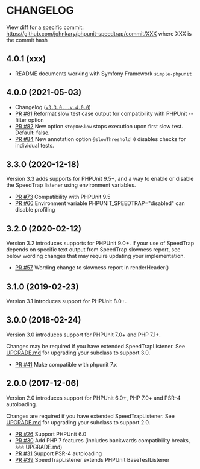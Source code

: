 CHANGELOG
=================

View diff for a specific commit:  
https://github.com/johnkary/phpunit-speedtrap/commit/XXX where XXX is the commit hash

## 4.0.1 (xxx)

* README documents working with Symfony Framework `simple-phpunit`

## 4.0.0 (2021-05-03)

* Changelog ([`v3.3.0...v.4.0.0`](https://github.com/johnkary/phpunit-speedtrap/compare/v3.3.0...v4.0.0))
* [PR #81](https://github.com/johnkary/phpunit-speedtrap/pull/81) Reformat slow test case output for compatibility with PHPUnit --filter option
* [PR #82](https://github.com/johnkary/phpunit-speedtrap/pull/82) New option `stopOnSlow` stops execution upon first slow test. Default: false.
* [PR #84](https://github.com/johnkary/phpunit-speedtrap/pull/84) New annotation option `@slowThreshold 0` disables checks for individual tests.

## 3.3.0 (2020-12-18)

Version 3.3 adds supports for PHPUnit 9.5+, and a way to enable or disable the SpeedTrap listener using environment variables.

* [PR #73](https://github.com/johnkary/phpunit-speedtrap/pull/73) Compatibility with PHPUnit 9.5
* [PR #66](https://github.com/johnkary/phpunit-speedtrap/pull/66) Environment variable PHPUNIT_SPEEDTRAP="disabled" can disable profiling

## 3.2.0 (2020-02-12)

Version 3.2 introduces supports for PHPUnit 9.0+.
If your use of SpeedTrap depends on specific text output from SpeedTrap slowness
report, see below wording changes that may require updating your implementation.

* [PR #57](https://github.com/johnkary/phpunit-speedtrap/pull/57) Wording change to slowness report in renderHeader()

## 3.1.0 (2019-02-23)

Version 3.1 introduces support for PHPUnit 8.0+.

## 3.0.0 (2018-02-24)

Version 3.0 introduces support for PHPUnit 7.0+ and PHP 7.1+.

Changes may be required if you have extended SpeedTrapListener. See
[UPGRADE.md](UPGRADE.md) for upgrading your subclass to support 3.0.

* [PR #41](https://github.com/johnkary/phpunit-speedtrap/pull/41) Make compatible with phpunit 7.x

## 2.0.0 (2017-12-06)

Version 2.0 introduces support for PHPUnit 6.0+, PHP 7.0+ and PSR-4 autoloading.

Changes are required if you have extended SpeedTrapListener. See
[UPGRADE.md](UPGRADE.md) for upgrading your subclass to support 2.0.

* [PR #26](https://github.com/johnkary/phpunit-speedtrap/pull/26) Support PHPUnit 6.0
* [PR #30](https://github.com/johnkary/phpunit-speedtrap/pull/30) Add PHP 7 features (includes backwards compatibility breaks, see UPGRADE.md)
* [PR #31](https://github.com/johnkary/phpunit-speedtrap/pull/31) Support PSR-4 autoloading
* [PR #39](https://github.com/johnkary/phpunit-speedtrap/pull/39) SpeedTrapListener extends PHPUnit BaseTestListener
